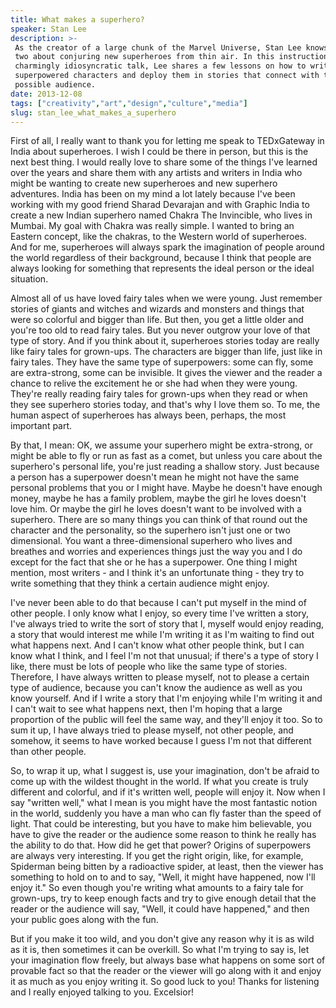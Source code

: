 ```yaml
---
title: What makes a superhero?
speaker: Stan Lee
description: >-
 As the creator of a large chunk of the Marvel Universe, Stan Lee knows a thing or
 two about conjuring new superheroes from thin air. In this instructional and
 charmingly idiosyncratic talk, Lee shares a few lessons on how to write your own
 superpowered characters and deploy them in stories that connect with the largest
 possible audience.
date: 2013-12-08
tags: ["creativity","art","design","culture","media"]
slug: stan_lee_what_makes_a_superhero
---
```


First of all, I really want to thank you for letting me speak to TEDxGateway in India
about superheroes. I wish I could be there in person, but this is the next best thing. I
would really love to share some of the things I've learned over the years and share them
with any artists and writers in India who might be wanting to create new superheroes and
new superhero adventures. India has been on my mind a lot lately because I've been working
with my good friend Sharad Devarajan and with Graphic India to create a new Indian
superhero named Chakra The Invincible, who lives in Mumbai. My goal with Chakra was really
simple. I wanted to bring an Eastern concept, like the chakras, to the Western world of
superheroes. And for me, superheroes will always spark the imagination of people around
the world regardless of their background, because I think that people are always looking
for something that represents the ideal person or the ideal situation.

Almost all of us have loved fairy tales when we were young. Just remember stories of
giants and witches and wizards and monsters and things that were so colorful and bigger
than life. But then, you get a little older and you're too old to read fairy tales. But
you never outgrow your love of that type of story. And if you think about it, superheroes
stories today are really like fairy tales for grown-ups. The characters are bigger than
life, just like in fairy tales. They have the same type of superpowers: some can fly, some
are extra-strong, some can be invisible. It gives the viewer and the reader a chance to
relive the excitement he or she had when they were young. They're really reading fairy
tales for grown-ups when they read or when they see superhero stories today, and that's
why I love them so. To me, the human aspect of superheroes has always been, perhaps, the
most important part.

By that, I mean: OK, we assume your superhero might be extra-strong, or might be able to
fly or run as fast as a comet, but unless you care about the superhero's personal life,
you're just reading a shallow story. Just because a person has a superpower doesn't mean
he might not have the same personal problems that you or I might have. Maybe he doesn't
have enough money, maybe he has a family problem, maybe the girl he loves doesn't love
him. Or maybe the girl he loves doesn't want to be involved with a superhero. There are so
many things you can think of that round out the character and the personality, so the
superhero isn't just one or two dimensional. You want a three-dimensional superhero who
lives and breathes and worries and experiences things just the way you and I do except for
the fact that she or he has a superpower. One thing I might mention, most writers - and I
think it's an unfortunate thing - they try to write something that they think a certain
audience might enjoy.

I've never been able to do that because I can't put myself in the mind of other people. I
only know what I enjoy, so every time I've written a story, I've always tried to write the
sort of story that I, myself would enjoy reading, a story that would interest me while I'm
writing it as I'm waiting to find out what happens next. And I can't know what other
people think, but I can know what I think, and I feel I'm not that unusual; if there's a
type of story I like, there must be lots of people who like the same type of stories.
Therefore, I have always written to please myself, not to please a certain type of
audience, because you can't know the audience as well as you know yourself. And if I write
a story that I'm enjoying while I'm writing it and I can't wait to see what happens next,
then I'm hoping that a large proportion of the public will feel the same way, and they'll
enjoy it too. So to sum it up, I have always tried to please myself, not other people, and
somehow, it seems to have worked because I guess I'm not that different than other
people.

So, to wrap it up, what I suggest is, use your imagination, don't be afraid to come up
with the wildest thought in the world. If what you create is truly different and colorful,
and if it's written well, people will enjoy it. Now when I say "written well," what I mean
is you might have the most fantastic notion in the world, suddenly you have a man who can
fly faster than the speed of light. That could be interesting, but you have to make him
believable, you have to give the reader or the audience some reason to think he really has
the ability to do that. How did he get that power? Origins of superpowers are always very
interesting. If you get the right origin, like, for example, Spiderman being bitten by a
radioactive spider, at least, then the viewer has something to hold on to and to say,
"Well, it might have happened, now I'll enjoy it." So even though you're writing what
amounts to a fairy tale for grown-ups, try to keep enough facts and try to give enough
detail that the reader or the audience will say, "Well, it could have happened," and then
your public goes along with the fun.

But if you make it too wild, and you don't give any reason why it is as wild as it is,
then sometimes it can be overkill. So what I'm trying to say is, let your imagination flow
freely, but always base what happens on some sort of provable fact so that the reader or
the viewer will go along with it and enjoy it as much as you enjoy writing it. So good
luck to you! Thanks for listening and I really enjoyed talking to you. Excelsior!

<!--
ad_duration=0
event="TEDxGateway"
external_start_time=0
intro_duration=0
is_subtitle_required="False"
is_talk_featured="False"
language="en"
language_swap="False"
native_language="en"
number_of_related_talks=6
number_of_speakers=1
number_of_subtitled_videos=0
number_of_tags=5
number_of_talk_download_languages=12
number_of_talk_more_resources=0
number_of_talk_recommendations=0
number_of_talks_take_actions=0
post_ad_duration=0
published_timestamp="2018-11-14 12:31:44"
recording_date="2013-12-08"
speaker_description="Comics writer, comics artist, comics creator, editor, publisher"
speaker_is_published=0
speaker_name="Stan Lee"
talk_name="What makes a superhero?"
talks_tags=["creativity","art","design","culture","media"]
url_photo_talk="https://s3.amazonaws.com/talkstar-photos/uploads/c093220c-8ba1-420e-92c8-7a07198b7d64/StanLee.jpeg"
url_webpage="https://www.ted.com/talks/stan_lee_what_makes_a_superhero"
video_type_name="TEDx Talk"
-->
